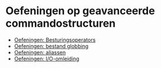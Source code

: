 # Oefeningen op geavanceerde commandostructuren
* [Oefeningen: Besturingsoperators](./be-nl/exercises/control_operators/99_exercises_nl.md) 
* [Oefeningen: bestand globbing](./be-nl//exercises/file_globbing/99_exercises_nl.md) 
* [Oefeningen: aliassen](./be-nl/exercises/aliases/99_exercises_nl.md) 
* [Oefeningen: I/O-omleiding](./be-nl//exercises/io_redirection/99_exercises_nl.md) 

